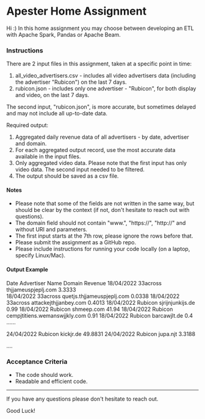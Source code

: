 # Apester Home Assignment
Hi :)
In this home assignment you may choose between developing an ETL with Apache Spark, Pandas or Apache Beam.

### Instructions
There are 2 input files in this assignment, taken at a specific point in time:
1. all_video_advertisers.csv - includes all video advertisers data (including the advertiser "Rubicon") on the last 7 days.
2. rubicon.json - includes only one advertiser - "Rubicon", for both display and video, on the last 7 days.

The second input, "rubicon.json", is more accurate, but sometimes delayed and may not include all up-to-date data.

Required output:
1. Aggregated daily revenue data of all advertisers - by date, advertiser and domain.
2. For each aggregated output record, use the most accurate data available in the input files.
3. Only aggregated video data. Please note that the first input has only video data. The second input needed to be filtered.
4. The output should be saved as a csv file.

#### Notes
- Please note that some of the fields are not written in the same way, but should be clear by the context (if not, don't hesitate to reach out with questions).
- The domain field should not contain "www.", "https://", "http://" and without URI and parameters.
- The first input starts at the 7th row, please ignore the rows before that.
- Please submit the assignment as a GitHub repo.
- Please include instructions for running your code locally (on a laptop, specify Linux/Mac).


#### Output Example
Date	      Advertiser Name	  Domain	                      Revenue
18/04/2022	  33across	          thjjameuspjeplj.com	          3.3333   
18/04/2022	  33across	          quetjs.thjjameuspjeplj.com	  0.0338
18/04/2022	  33across	          attackejthjjanbey.com	          0.4013
18/04/2022	  Rubicon	          sjrijnjunkijs.de	              0.99
18/04/2022	  Rubicon	          shmeep.com	                  41.94
18/04/2022	  Rubicon	          cempjtitiens.wemanswjjkly.com	  0.91
18/04/2022	  Rubicon	          barcawjlt.de	                  0.4
......

24/04/2022	  Rubicon	          kickjr.de	                      49.8831
24/04/2022	  Rubicon	          jupa.njt	                      3.3188

....


### Acceptance Criteria
- The code should work.
- Readable and efficient code.


---
If you have any questions please don't hesitate to reach out.

Good Luck!
